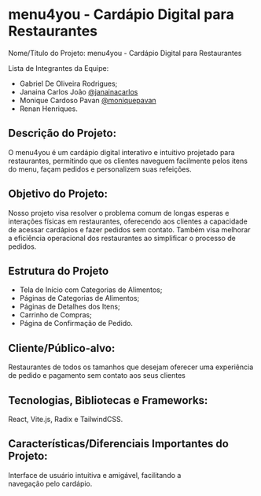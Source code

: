 # menu4you - Cardápio Digital para Restaurantes

Nome/Título do Projeto: menu4you - Cardápio Digital para Restaurantes

Lista de Integrantes da Equipe: 
- Gabriel De Oliveira Rodrigues;
- Janaina Carlos João [@janainacarlos](https://github.com/janainacarlos)
- Monique Cardoso Pavan [@moniquepavan](https://github.com/moniquepavan)
- Renan Henriques.

## Descrição do Projeto: 
O menu4you é um cardápio digital interativo e intuitivo projetado para restaurantes, permitindo que os clientes naveguem facilmente pelos itens do menu, façam pedidos e personalizem suas refeições.

## Objetivo do Projeto: 
Nosso projeto visa resolver o problema comum de longas esperas e interações físicas em restaurantes, oferecendo aos clientes a capacidade de acessar cardápios e fazer pedidos sem contato. Também visa melhorar a eficiência operacional dos restaurantes ao simplificar o processo de pedidos.

## Estrutura do Projeto
- Tela de Início com Categorias de Alimentos;
- Páginas de Categorias de Alimentos;
- Páginas de Detalhes dos Itens;
- Carrinho de Compras;
- Página de Confirmação de Pedido.

## Cliente/Público-alvo: 
Restaurantes de todos os tamanhos que desejam oferecer uma experiência de pedido e pagamento sem contato aos seus clientes

## Tecnologias, Bibliotecas e Frameworks: 
React, Vite.js, Radix e TailwindCSS.

## Características/Diferenciais Importantes do Projeto: 
Interface de usuário intuitiva e amigável, facilitando a navegação pelo cardápio.
